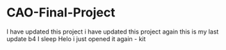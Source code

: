 # CAO-Final-Project

I have updated this project
i have updated this project again
this is my last update b4 I sleep
Helo i just opened it again - kit